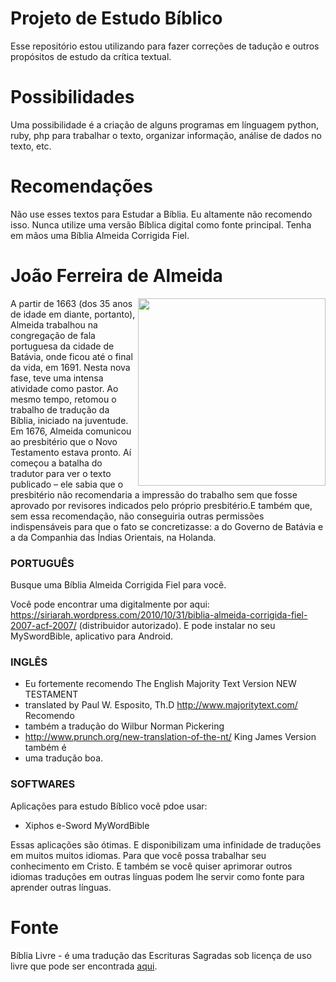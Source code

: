# Projeto de Estudo Bíblico

Esse repositório estou utilizando para fazer correções de tadução e outros
propósitos de estudo da crítica textual.

# Possibilidades

Uma possibilidade é a criação de alguns programas em línguagem python, ruby, php
para trabalhar o texto, organizar informação, análise de dados no texto, etc.

# Recomendações

Não use esses textos para Estudar a Bíblia. Eu altamente não recomendo isso.
Nunca utilize uma versão Bíblica digital como fonte principal. Tenha em mãos uma
Bíblia Almeida Corrigida Fiel.

# João Ferreira de Almeida

<img align="right" width="300px"
src="http://www.sbb.org.br/wp-content/uploads/2014/03/1-indonesia1.jpg"></img> A
partir de 1663 (dos 35 anos de idade em diante, portanto), Almeida trabalhou na
congregação de fala portuguesa da cidade de Batávia, onde ficou até o final da
vida, em 1691. Nesta nova fase, teve uma intensa atividade como pastor. Ao mesmo
tempo, retomou o trabalho de tradução da Bíblia, iniciado na juventude. Em 1676,
Almeida comunicou ao presbitério que o Novo Testamento estava pronto. Aí começou
a batalha do tradutor para ver o texto publicado – ele sabia que o presbitério
não recomendaria a impressão do trabalho sem que fosse aprovado por revisores
indicados pelo próprio presbitério.E também que, sem essa recomendação, não
conseguiria outras permissões indispensáveis para que o fato se concretizasse: a
do Governo de Batávia e a da Companhia das Índias Orientais, na Holanda.

### PORTUGUÊS

Busque uma Bíblia Almeida Corrigida Fiel para você.

Você pode encontrar uma digitalmente por aqui:
https://siriarah.wordpress.com/2010/10/31/biblia-almeida-corrigida-fiel-2007-acf-2007/
(distribuidor autorizado). E pode instalar no seu MySwordBible, aplicativo para
Android.

### INGLÊS

- Eu fortemente recomendo The English Majority Text Version NEW TESTAMENT
- translated by Paul W. Esposito, Th.D http://www.majoritytext.com/ Recomendo
- também a tradução do Wilbur Norman Pickering
- http://www.prunch.org/new-translation-of-the-nt/ King James Version também é
- uma tradução boa.

### SOFTWARES

Aplicações para estudo Bíblico você pdoe usar:

- Xiphos e-Sword MyWordBible

Essas aplicações são ótimas. E disponibilizam uma infinidade de traduções em
muitos muitos idiomas. Para que você possa trabalhar seu conhecimento em Cristo.
E também se você quiser aprimorar outros idiomas traduções em outras línguas
podem lhe servir como fonte para aprender outras línguas.

Fonte
===========

Bíblia Livre - é uma tradução das Escrituras Sagradas sob licença de uso livre
que pode ser encontrada [aqui](https://sites.google.com/site/biblialivre/).
